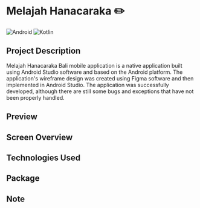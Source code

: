 # Melajah Hanacaraka ✏️

![Android](https://img.shields.io/badge/Platform-Android-green?logo=android)
![Kotlin](https://img.shields.io/badge/Language-Kotlin-blue?logo=kotlin)

## Project Description
Melajah Hanacaraka Bali mobile application is a native application built using Android Studio software and based on the Android platform. The application's wireframe design was created using Figma software and then implemented in Android Studio. The application was successfully developed, although there are still some bugs and exceptions that have not been properly handled.

## Preview

## Screen Overview

## Technologies Used

## Package

## Note
